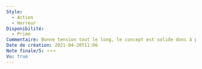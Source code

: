 ```yaml
---
Style:
  - Action
  - Horreur
Disponibilité:
  - Prime
Commentaire: Bonne tension tout le long, le concept est solide donc à partir de la çà coule tout seul. Pas excellent non plus.
Date de création: 2021-04-20T11:06
Note finale/5: ⭐⭐⭐
Vu: true
---
```

